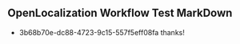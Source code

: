 ## OpenLocalization Workflow Test MarkDown
* 3b68b70e-dc88-4723-9c15-557f5eff08fa thanks!

<!--HONumber=Aug16_HO1-->


